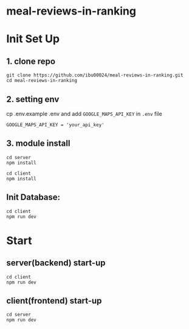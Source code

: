 # meal-reviews-in-ranking

# Init Set Up

## 1. clone repo
```
git clone https://github.com/ibu00024/meal-reviews-in-ranking.git
cd meal-reviews-in-ranking
```

## 2. setting env
cp .env.example .env
and add `GOOGLE_MAPS_API_KEY` in `.env` file

```
GOOGLE_MAPS_API_KEY = 'your_api_key'
```

## 3. module install
```
cd server
npm install
```

```
cd client
npm install
```

## Init Database:
```
cd client 
npm run dev
```

# Start
## server(backend) start-up
```
cd client 
npm run dev
```

## client(frontend) start-up
```
cd server 
npm run dev
```
